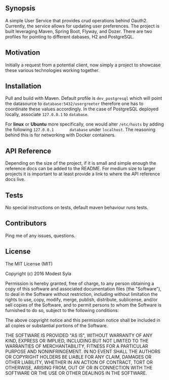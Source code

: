 ## Synopsis

A simple User Service that provides crud operations behind Oauth2.  Currently, the service allows for updating user preferences.  The project is built leveraging Maven, Spring Boot, Flyway, and Dozer.  There are two profiles for pointing to different dabases, H2 and PostgreSQL.

## Motivation

Initially a request from a potential client, now simply a project to showcase these various technologies working together.

## Installation

Pull and build with Maven.  Default profile is `dev_postgresql` which will point the datasource to `database:5432/usergreeter` therefore one has to coordinate these values accordingly.  In the case of PostgreSQL deployed locally, associate `127.0.0.1` to `database`.

For **linux** or **Ubuntu** more specifically, one would alter `/etc/hosts` by adding the following `127.0.0.1       database` under `localhost`.  The reasoning behind this is for networking with Docker containers.

## API Reference

Depending on the size of the project, if it is small and simple enough the reference docs can be added to the README. For medium size to larger projects it is important to at least provide a link to where the API reference docs live.

## Tests

No special instructions on tests, default maven behaviour runs tests.

## Contributors

Ping me of any issues, questions.

## License

The MIT License (MIT)

Copyright (c) 2016 Modest Syla

Permission is hereby granted, free of charge, to any person obtaining a copy
of this software and associated documentation files (the "Software"), to deal
in the Software without restriction, including without limitation the rights
to use, copy, modify, merge, publish, distribute, sublicense, and/or sell
copies of the Software, and to permit persons to whom the Software is
furnished to do so, subject to the following conditions:

The above copyright notice and this permission notice shall be included in all
copies or substantial portions of the Software.

THE SOFTWARE IS PROVIDED "AS IS", WITHOUT WARRANTY OF ANY KIND, EXPRESS OR
IMPLIED, INCLUDING BUT NOT LIMITED TO THE WARRANTIES OF MERCHANTABILITY,
FITNESS FOR A PARTICULAR PURPOSE AND NONINFRINGEMENT. IN NO EVENT SHALL THE
AUTHORS OR COPYRIGHT HOLDERS BE LIABLE FOR ANY CLAIM, DAMAGES OR OTHER
LIABILITY, WHETHER IN AN ACTION OF CONTRACT, TORT OR OTHERWISE, ARISING FROM,
OUT OF OR IN CONNECTION WITH THE SOFTWARE OR THE USE OR OTHER DEALINGS IN THE
SOFTWARE.
